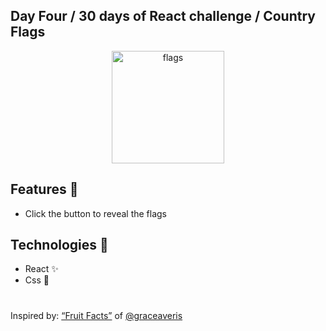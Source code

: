 ## Day Four / 30 days of React challenge / Country Flags

<p  align="center">
<img  src="https://media.giphy.com/media/3o7TKv7S69WRS6awc8/giphy.gif"  height="180" alt="flags">
</p>

## Features :unicorn: 
* Click the button to reveal the flags

## Technologies :mag_right:
* React :sparkles:
* Css :nail_care:

#
Inspired by: [“Fruit Facts”](https://github.com/graceaveris/React.js_fruit_fact_revealer) of [@graceaveris](https://github.com/graceaveris)
